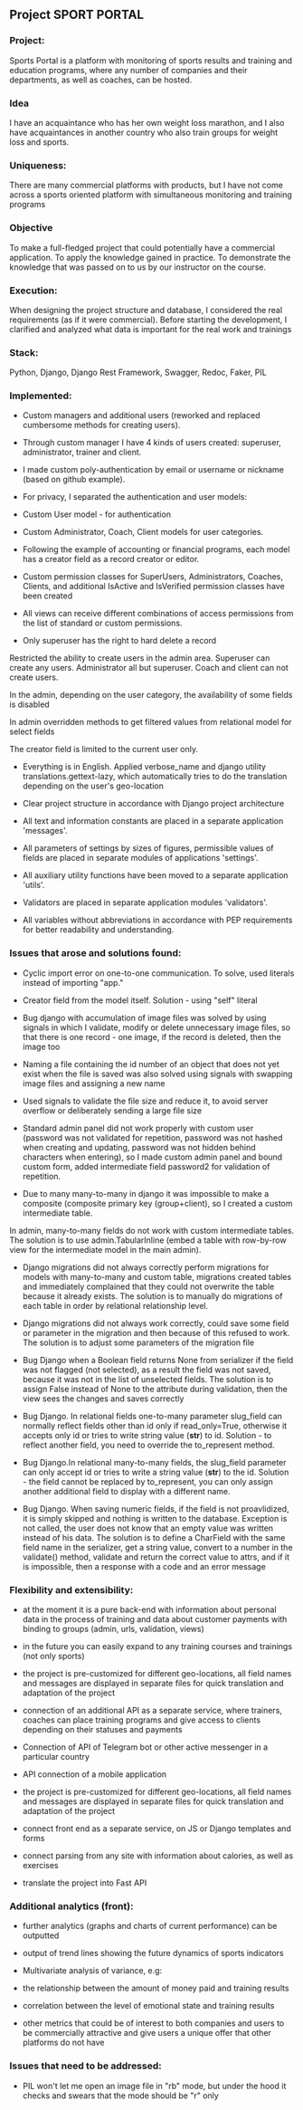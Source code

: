 ## Project SPORT PORTAL

### Project:
Sports Portal is a platform with monitoring of sports results and training and education programs, where any number of companies and their departments, as well as coaches, can be hosted.


### Idea
I have an acquaintance who has her own weight loss marathon, and I also have acquaintances in another country who also train groups for weight loss and sports.


### Uniqueness:
There are many commercial platforms with products, but I have not come across a sports oriented platform with simultaneous monitoring and training programs


### Objective
To make a full-fledged project that could potentially have a commercial application. To apply the knowledge gained in practice. To demonstrate the knowledge that was passed on to us by our instructor on the course.


### Execution:
When designing the project structure and database, I considered the real requirements (as if it were commercial). Before starting the development, I clarified and analyzed what data is important for the real work and trainings

### Stack:
Python, Django, Django Rest Framework, Swagger, Redoc, Faker, PIL


### Implemented:
- Custom managers and additional users (reworked and replaced cumbersome methods for creating users). 

- Through custom manager I have 4 kinds of users created: superuser, administrator, trainer and client.

- I made custom poly-authentication by email or username or nickname (based on github example).

- For privacy, I separated the authentication and user models:
- Custom User model - for authentication
- Custom Administrator, Coach, Client models for user categories.

- Following the example of accounting or financial programs, each model has a creator field as a record creator or editor.

- Custom permission classes for SuperUsers, Administrators, Coaches, Clients, and additional IsActive and IsVerified permission classes have been created

- All views can receive different combinations of access permissions from the list of standard or custom permissions.

- Only superuser has the right to hard delete a record

Restricted the ability to create users in the admin area. Superuser can create any users. Administrator all but superuser. Coach and client can not create users.

In the admin, depending on the user category, the availability of some fields is disabled

In admin overridden methods to get filtered values from relational model for select fields

The creator field is limited to the current user only.

- Everything is in English. Applied verbose_name and django utility translations.gettext-lazy, which automatically tries to do the translation depending on the user's geo-location

- Clear project structure in accordance with Django project architecture

- All text and information constants are placed in a separate application 'messages'.

- All parameters of settings by sizes of figures, permissible values of fields are placed in separate modules of applications 'settings'.

- All auxiliary utility functions have been moved to a separate application 'utils'.

- Validators are placed in separate application modules 'validators'.

- All variables without abbreviations in accordance with PEP requirements for better readability and understanding.


### Issues that arose and solutions found:
- Cyclic import error on one-to-one communication. To solve, used literals instead of importing "app.<model>"

- Creator field from the model itself. Solution - using "self" literal

- Bug django with accumulation of image files was solved by using signals in which I validate, modify or delete unnecessary image files, so that there is one record - one image, if the record is deleted, then the image too

- Naming a file containing the id number of an object that does not yet exist when the file is saved was also solved using signals with swapping image files and assigning a new name

- Used signals to validate the file size and reduce it, to avoid server overflow or deliberately sending a large file size

- Standard admin panel did not work properly with custom user (password was not validated for repetition, password was not hashed when creating and updating, password was not hidden behind characters when entering), so I made custom admin panel and bound custom form, added intermediate field password2 for validation of repetition.

- Due to many many-to-many in django it was impossible to make a composite (composite primary key (group+client), so I created a custom intermediate table.

In admin, many-to-many fields do not work with custom intermediate tables. The solution is to use admin.TabularInline (embed a table with row-by-row view for the intermediate model in the main admin).

- Django migrations did not always correctly perform migrations for models with many-to-many and custom table, migrations created tables and immediately complained that they could not overwrite the table because it already exists. The solution is to manually do migrations of each table in order by relational relationship level.

- Django migrations did not always work correctly, could save some field or parameter in the migration and then because of this refused to work. The solution is to adjust some parameters of the migration file

- Bug Django when a Boolean field returns None from serializer if the field was not flagged (not selected), as a result the field was not saved, because it was not in the list of unselected fields. The solution is to assign False instead of None to the attribute during validation, then the view sees the changes and saves correctly

- Bug Django. In relational fields one-to-many parameter slug_field can normally reflect fields other than id only if read_only=True, otherwise it accepts only id or tries to write string value (__str__) to id. Solution - to reflect another field, you need to override the to_represent method. 

- Bug Django.In relational many-to-many fields, the slug_field parameter can only accept id or tries to write a string value (__str__) to the id. Solution - the field cannot be replaced by to_represent, you can only assign another additional field to display with a different name.

- Bug Django. When saving numeric fields, if the field is not proavlidized, it is simply skipped and nothing is written to the database. Exception is not called, the user does not know that an empty value was written instead of his data. The solution is to define a CharField with the same field name in the serializer, get a string value, convert to a number in the validate() method, validate and return the correct value to attrs, and if it is impossible, then a response with a code and an error message


### Flexibility and extensibility:
- at the moment it is a pure back-end with information about personal data in the process of training and data about customer payments with binding to groups (admin, urls, validation, views)

- in the future you can easily expand to any training courses and trainings (not only sports)

- the project is pre-customized for different geo-locations, all field names and messages are displayed in separate files for quick translation and adaptation of the project

- connection of an additional API as a separate service, where trainers, coaches can place training programs and give access to clients depending on their statuses and payments

- Connection of API of Telegram bot or other active messenger in a particular country

- API connection of a mobile application

- the project is pre-customized for different geo-locations, all field names and messages are displayed in separate files for quick translation and adaptation of the project

- connect front end as a separate service, on JS or Django templates and forms

- connect parsing from any site with information about calories, as well as exercises

- translate the project into Fast API


### Additional analytics (front):
- further analytics (graphs and charts of current performance) can be outputted

- output of trend lines showing the future dynamics of sports indicators

- Multivariate analysis of variance, e.g:
- the relationship between the amount of money paid and training results
- correlation between the level of emotional state and training results
- other metrics that could be of interest to both companies and users to be commercially attractive and give users a unique offer that other platforms do not have


### Issues that need to be addressed:
- PIL won't let me open an image file in "rb" mode, but under the hood it checks and swears that the mode should be "r" only
